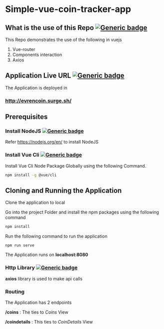 # Simple-vue-coin-tracker-app

## What is the use of this Repo [![Generic badge](https://img.shields.io/badge/What-VueJS-blue.svg)](https://vuejs.org/v2/guide/)

This Repo demonstrates the use of the following in vuejs
1. Vue-router
2. Components interaction 
3. Axios 

## Application Live URL [![Generic badge](https://img.shields.io/badge/Deployed-Success-green.svg)](http://evrencoin.surge.sh/)

The Application is deployed in
### http://evrencoin.surge.sh/

## Prerequisites

### Install NodeJS [![Generic badge](https://img.shields.io/badge/Prerequisite-NodeJS-blue.svg)](https://nodejs.org/en/)

Refer https://nodejs.org/en/ to install NodeJS

### Install Vue Cli [![Generic badge](https://img.shields.io/badge/Prerequisite-VueCli-blue.svg)](https://cli.vuejs.org/guide/)

Install Vue Cli Node Package Globally using the following Command.

```bash
npm install -g @vue/cli
```
## Cloning and Running the Application

Clone the application to local

Go into the project Folder and install the npm packages using the following command
```bash
npm install
```
Run the following command to run the application
```
npm run serve
```
The Application runs on **localhost:8080** 

### Http Library [![Generic badge](https://img.shields.io/badge/http-axios-blue.svg)](https://www.npmjs.com/package/axios)

**axios** library is used to make api calls

### Routing

The Application has 2 endpoints

**/coins** : The ties to *Coins* View

**/coindetails** : This ties to *CoinDetails* View 